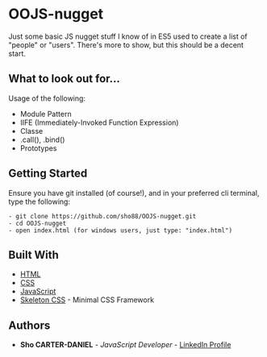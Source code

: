 # OOJS-nugget
Just some basic JS nugget stuff I know of in ES5 used to create a list of "people" or "users".
There's more to show, but this should be a decent start.

## What to look out for...
Usage of the following:
* Module Pattern
* IIFE (Immediately-Invoked Function Expression)
* Classe
* .call(), .bind()
* Prototypes

## Getting Started
Ensure you have git installed (of course!), and in your preferred cli terminal, type the following:
```
- git clone https://github.com/sho88/OOJS-nugget.git
- cd OOJS-nugget
- open index.html (for windows users, just type: "index.html")
```

## Built With
* [HTML](https://developer.mozilla.org/en-US/docs/Web/HTML)
* [CSS](https://developer.mozilla.org/en-US/docs/Web/CSS)
* [JavaScript](https://developer.mozilla.org/bm/docs/Web/JavaScript)
* [Skeleton CSS](http://getskeleton.com/) - Minimal CSS Framework  

## Authors

* **Sho CARTER-DANIEL** - *JavaScript Developer* - [LinkedIn Profile](https://www.linkedin.com/in/sho-silva-carter-daniel-18347618/)
